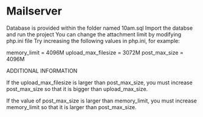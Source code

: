 # Mailserver
Database is provided within the folder named 10am.sql
Import the databse and run the project
You can change the attachment limit by modifying php.ini file
Try increasing the following values in php.ini, for example:


memory_limit = 4096M
upload_max_filesize = 3072M
post_max_size = 4096M

ADDITIONAL INFORMATION

If the upload_max_filesize is larger than post_max_size, you must increase post_max_size so that it is bigger than upload_max_size.

If the value of post_max_size is larger than memory_limit, you must increase memory_limit so that it is larger than post_max_size.
